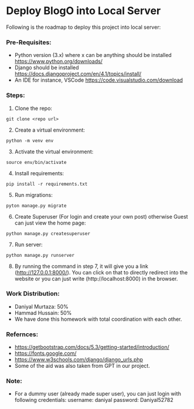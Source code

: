 # Deploy BlogO into Local Server
Following is the roadmap to deploy this project into local server:

### **Pre-Requisites:**
- Python version (3.x) where x can be anything should be installed
https://www.python.org/downloads/
- Django should be installed
https://docs.djangoproject.com/en/4.1/topics/install/
- An IDE for instance, VSCode
https://code.visualstudio.com/download

### **Steps:**
1. Clone the repo:
```
git clone <repo url> 
```

2. Create a virtual environment:
```
python -m venv env
```

3. Activate the virtual environment:
```
source env/bin/activate
```

4. Install requirements:
```
pip install -r requirements.txt
```

5. Run migrations:
```
pyton manage.py migrate
```

6. Create Superuser (For login and create your own post) otherwise Guest can just view the home page:
```
python manage.py createsuperuser
```

7. Run server:
```
python manage.py runserver
```

8. By running the command in step 7, it will give you a link (http://127.0.0.1:8000/). You can click on that to directly redirect into the website or you can just write (http://localhost:8000) in the browser.

### **Work Distribution:**
- Daniyal Murtaza: 50%
- Hammad Hussain: 50%
- We have done this homework with total coordination with each other.

### **Refernces:**
- https://getbootstrap.com/docs/5.3/getting-started/introduction/
- https://fonts.google.com/
- https://www.w3schools.com/django/django_urls.php
- Some of the aid was also taken from GPT in our project.

### **Note:**
- For a dummy user (already made super user), you can just login with following credentials:
username: daniyal
password: Daniyal52782








